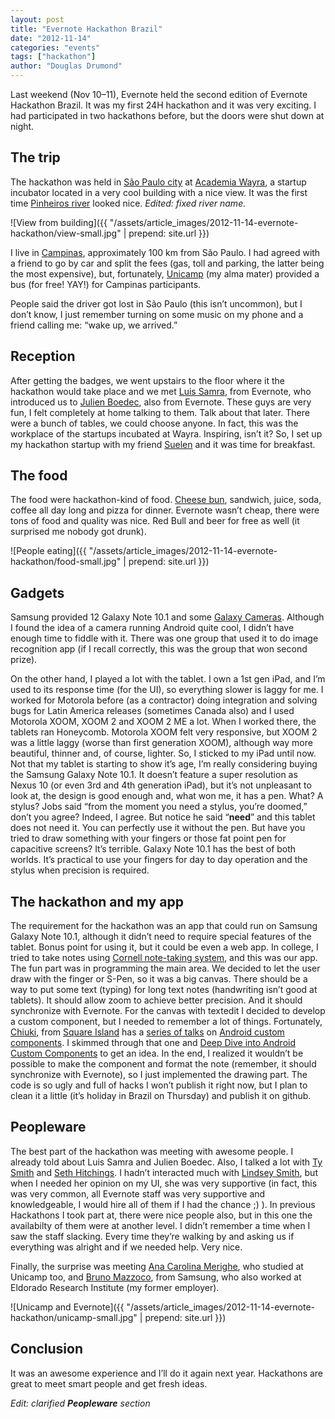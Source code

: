 ```yaml
---
layout: post
title: "Evernote Hackathon Brazil"
date: "2012-11-14"
categories: "events"
tags: ["hackathon"]
author: "Douglas Drumond"
---
```


Last weekend (Nov 10–11), Evernote held the second edition of Evernote
Hackathon Brazil. It was my first 24H hackathon and it was very exciting. I had
participated in two hackathons before, but the doors were shut down at night.

## The trip

The hackathon was held in [São Paulo
city](http://en.wikipedia.org/wiki/Sao_Paulo) at [Academia
Wayra](http://wayra.org/en), a startup incubator located in a very cool
building with a nice view. It was the first time [Pinheiros
river](http://en.wikipedia.org/wiki/Pinheiros_River) looked nice.
_Edited: fixed river name._

![View from building]({{ "/assets/article_images/2012-11-14-evernote-hackathon/view-small.jpg" | prepend: site.url }})

I live in [Campinas](http://en.wikipedia.org/wiki/Campinas), approximately 100
km from São Paulo. I had agreed with a friend to go by car and split the fees
(gas, toll and parking, the latter being the most expensive), but, fortunately,
[Unicamp](http://www.unicamp.br/unicamp/?language=en) (my alma mater) provided
a bus (for free! YAY!) for Campinas participants.

People said the driver got lost in São Paulo (this isn’t uncommon), but I don’t
know, I just remember turning on some music on my phone and a friend
calling me: “wake up, we arrived.”

## Reception

After getting the badges, we went upstairs to the floor where it the hackathon
would take place and we met [Luis
Samra](http://www.linkedin.com/pub/luis-samra/0/625/739), from Evernote, who
introduced us to [Julien Boedec](http://www.linkedin.com/in/julienboedec), also
from Evernote.  These guys are very fun, I felt completely at home talking to
them.  Talk about that later. There were a bunch of tables, we could choose
anyone. In fact, this was the workplace of the startups incubated at Wayra.
Inspiring, isn’t it? So, I set up my hackathon startup with my friend
[Suelen](http://twitter.com/suelenapsilva) and it was time for breakfast.

## The food

The food were hackathon-kind of food. [Cheese
bun](http://en.wikipedia.org/wiki/Cheese_bun), sandwich, juice, soda, coffee
all day long and pizza for dinner. Evernote wasn’t cheap, there were tons of
food and quality was nice. Red Bull and beer for free as well (it surprised me
nobody got drunk).

![People eating]({{ "/assets/article_images/2012-11-14-evernote-hackathon/food-small.jpg" | prepend: site.url }})

## Gadgets

Samsung provided 12 Galaxy Note 10.1 and some [Galaxy
Cameras](http://www.samsung.com/global/microsite/galaxycamera/).  Although I
found the idea of a camera running Android quite cool, I didn’t have enough
time to fiddle with it. There was one group that used it to do image
recognition app (if I recall correctly, this was the group that won second
prize).

On the other hand, I played a lot with the tablet. I own a 1st gen iPad, and
I’m used to its response time (for the UI), so everything slower is laggy for
me. I worked for Motorola before (as a contractor) doing integration and
solving bugs for Latin America releases (sometimes Canada also) and I used
Motorola XOOM, XOOM 2 and XOOM 2 ME a lot. When I worked there, the tablets ran
Honeycomb. Motorola XOOM felt very responsive, but XOOM 2 was a little laggy
(worse than first generation XOOM), although way more beautiful, thinner and,
of course, lighter. So, I sticked to my iPad until now. Not that my tablet is
starting to show it’s age, I’m really considering buying the Samsung Galaxy
Note 10.1.  It doesn’t feature a super resolution as Nexus 10 (or even 3rd and
4th generation iPad), but it’s not unpleasant to look at, the design is good
enough and, what won me, it has a pen. What? A stylus? Jobs said “from the
moment you need a stylus, you’re doomed,” don’t you agree? Indeed, I agree. But
notice he said “**need**” and this tablet does not need it. You can perfectly
use it without the pen. But have you tried to draw something with your fingers
or those fat point pen for capacitive screens? It’s terrible. Galaxy Note 10.1
has the best of both worlds.  It’s practical to use your fingers for day to day
operation and the stylus when precision is required.

## The hackathon and my app

The requirement for the hackathon was an app that could run on Samsung Galaxy
Note 10.1, although it didn’t need to require special features of the tablet.
Bonus point for using it, but it could be even a web app. In college, I tried
to take notes using [Cornell note-taking
system](http://en.wikipedia.org/wiki/Cornell_Notes), and this was our app. The
fun part was in programming the main area. We decided to let the user draw with
the finger or S-Pen, so it was a big canvas. There should be a way to put some
text (typing) for long text notes (handwriting isn’t good at tablets).  It
should allow zoom to achieve better precision. And it should synchronize with
Evernote. For the canvas with textedit I decided to develop a custom component,
but I needed to remember a lot of things. Fortunately,
[Chiuki](http://www.twitter.com/chiuki), from [Square
Island](http://www.sqisland.com) has a [series of
talks](http://www.sqisland.com/talks/) on [Android custom
components](http://www.sqisland.com/talks/android-custom-components/#1).  I
skimmed through that one and [Deep Dive into Android Custom
Components](http://www.sqisland.com/talks/deep-dive-android-custom-components/#1)
to get an idea. In the end, I realized it wouldn’t be possible to make the
component and format the note (remember, it should synchronize with Evernote),
so I just implemented the drawing part. The code is so ugly and full of hacks I
won’t publish it right now, but I plan to clean it a little (it’s holiday in
Brazil on Thursday) and publish it on github.

## Peopleware

The best part of the hackathon was meeting with awesome people. I already told
about Luis Samra and Julien Boedec. Also, I talked a lot with [Ty
Smith](http://www.linkedin.com/in/tylervsmith) and [Seth
Hitchings](http://www.linkedin.com/in/tylervsmith). I hadn’t interacted much
with [Lindsey Smith](http://lsmith.me), but when I needed her opinion on my UI,
she was very supportive (in fact, this was very common, all Evernote staff was
very supportive and knowledgeable, I would hire all of them if I had the chance
;) ). In previous Hackathons I took part at, there were nice people also, but
in this one the availabilty of them were at another level. I didn’t remember a
time when I saw the staff slacking. Every time they’re walking by and asking
us if everything was alright and if we needed help. Very nice.

Finally, the surprise was meeting [Ana Carolina
Merighe](http://www.linkedin.com/pub/ana-carolina-merighe/2/1b3/a97), who studied at
Unicamp too, and [Bruno Mazzoco](http://www.linkedin.com/in/brunomazzoco), from
Samsung, who also worked at Eldorado Research Institute (my former employer).


![Unicamp and Evernote]({{ "/assets/article_images/2012-11-14-evernote-hackathon/unicamp-small.jpg" | prepend: site.url }})

## Conclusion

It was an awesome experience and I’ll do it again next year. Hackathons are
great to meet smart people and get fresh ideas.


*Edit: clarified __Peopleware__ section*

